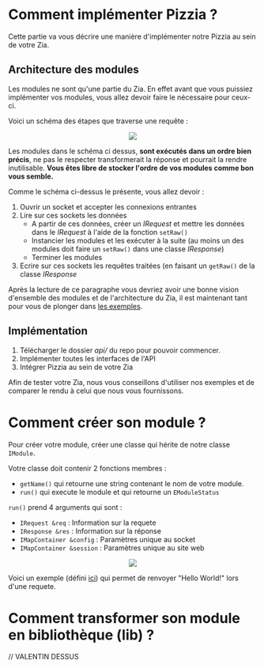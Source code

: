 
# Comment implémenter Pizzia ?
Cette partie va vous décrire une manière d'implémenter notre Pizzia au sein de votre Zia.
## Architecture des modules
Les modules ne sont qu'une partie du Zia. En effet avant que vous puissiez implémenter vos modules, vous allez devoir faire le nécessaire pour ceux-ci.  

Voici un schéma des étapes que traverse une requête :  

<p align="center">
	<img src="https://i.imgur.com/bvjzFcT.png">
</p>

Les modules dans le schéma ci dessus, **sont exécutés dans un ordre bien précis**, ne pas le respecter transformerait la réponse et pourrait la rendre inutilisable. **Vous êtes libre de stocker l'ordre de vos modules comme bon vous semble.**

Comme le schéma ci-dessus le présente, vous allez devoir :
 1. Ouvrir un socket et accepter les connexions entrantes
 2. Lire sur ces sockets les données
	 - A partir de ces données, créer un *IRequest* et mettre les données dans le *IRequest* à l'aide de la fonction ```setRaw() ```
	 - Instancier les modules et les exécuter à la suite (au moins un des modules doit faire un ```setRaw()``` dans une classe *IResponse*)
	 - Terminer les modules
3. Ecrire sur ces sockets les requêtes traitées (en faisant un ```getRaw()``` de la classe *IResponse*

Après la lecture de ce paragraphe vous devriez avoir une bonne vision d'ensemble des modules et de l'architecture du Zia, il est maintenant tant pour vous de plonger dans [les exemples](https://github.com/ThomFree/Pizzia/tree/master/mods).

## Implémentation
1. Télécharger le dossier *api/* du repo pour pouvoir commencer.
2. Implémenter toutes les interfaces de l'API
3. Intégrer Pizzia au sein de votre Zia

Afin de tester votre Zia, nous vous conseillons d'utiliser nos exemples et de comparer le rendu à celui que nous vous fournissons.
# Comment créer son module ?
Pour créer votre module, créer une classe qui hérite de notre classe ```IModule```.

Votre classe doit contenir 2 fonctions membres :

- ```getName()``` qui retourne une string contenant le nom de votre module.
- ```run()``` qui execute le module et qui retourne un ```EModuleStatus```

```run()``` prend 4 arguments qui sont :

- ```IRequest &req``` : Information sur la requete
- ```IResponse &res``` : Information sur la réponse
- ```IMapContainer &config``` : Paramètres unique au socket
- ```IMapContainer &session``` : Paramètres unique au site web


<p align="center">
	<img src="https://i.imgur.com/oH39LSz.png">
</p>

Voici un exemple (défini [ici](https://github.com/ThomFree/Pizzia/tree/master/mods/easy-HelloWorld)) qui permet de renvoyer "Hello World!" lors d'une requete.

# Comment transformer son module en bibliothèque (lib) ?
// VALENTIN DESSUS
